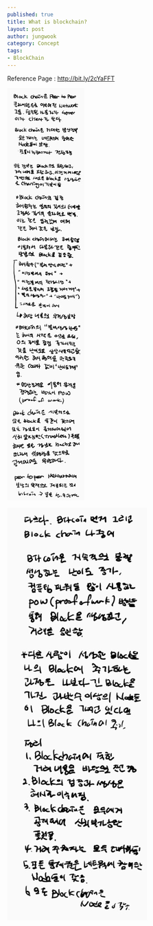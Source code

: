 ```yaml
---
published: true
title: What is blockchain?
layout: post
author: jungwook
category: Concept
tags:
- BlockChain
---
```


Reference Page : <http://bit.ly/2cYaFFT>

![BlockChain01](/images/blockchain_review_01.jpg "BlockChain")

![BlockChain02](/images/blockchain_review_02.jpg "BlockChain")
